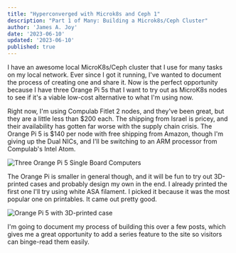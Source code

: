 ```yaml
---
title: "Hyperconverged with Microk8s and Ceph 1"
description: "Part 1 of Many: Building a Microk8s/Ceph Cluster"
author: 'James A. Joy'
date: '2023-06-10'
updated: '2023-06-10'
published: true
---
```


I have an awesome local MicroK8s/Ceph cluster that I use for many tasks on my local network. Ever since I got it running, I've wanted to document the process of creating one and share it. Now is the perfect opportunity because I have three Orange Pi 5s that I want to try out as MicroK8s nodes to see if it's a viable low-cost alternative to what I'm using now.

Right now, I'm using Compulab Fitlet 2 nodes, and they've been great, but they are a little less than $200 each. The shipping from Israel is pricey, and their availability has gotten far worse with the supply chain crisis. The Orange Pi 5 is $140 per node with free shipping from Amazon, though I'm giving up the Dual NICs, and I'll be switching to an ARM processor from Compulab's Intel Atom.

![Three Orange Pi 5 Single Board Computers](https://res.cloudinary.com/jarautomation/image/upload/f_auto,q_auto,w_700/v1686537193/jamesjoy.site/Orange_Pi_5s.jpg)

The Orange Pi is smaller in general though, and it will be fun to try out 3D-printed cases and probably design my own in the end. I already printed the first one I'll try using white ASA filament. I picked it because it was the most popular one on printables. It came out pretty good.

![Orange Pi 5 with 3D-printed case](https://res.cloudinary.com/jarautomation/image/upload/f_auto,q_auto,w_700/v1686537193/jamesjoy.site/Orange_Pi_5_with_3D_Printed_Case.jpg)

I'm going to document my process of building this over a few posts, which gives me a great opportunity to add a series feature to the site so visitors can binge-read them easily.
